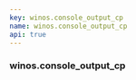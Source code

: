 ```yaml
---
key: winos.console_output_cp
name: winos.console_output_cp
api: true
---
```


### winos.console_output_cp
